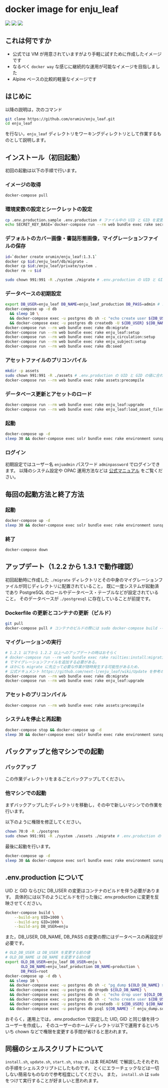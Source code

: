 # docker image for enju_leaf

![](https://img.shields.io/docker/automated/orumin/enju_leaf.svg?style#flat-square)
![](https://img.shields.io/microbadger/image-size/orumin/enju_leaf.svg?style#flat-square)
![](https://img.shields.io/microbadger/layers/orumin/enju_leaf.svg?style#flat-square)

## これは何ですか

- 公式では VM が用意されていますがより手軽に試すために作成したイメージです
- なるべく `docker way` な感じに継続的な運用が可能なイメージを目指しました
- Alpine ベースの比較的軽量なイメージです

## はじめに

以降の説明は，次のコマンド

```sh
git clone https://github.com/orumin/enju_leaf.git
cd enju_leaf
```

を行ない，`enju_leaf` ディレクトリをワーキングディレクトリとして作業するものとして説明します。

## インストール（初回起動）

初回の起動は以下の手順で行います。

### イメージの取得

```sh
docker-compose pull
```

### 環境変数の設定とシークレットの設定

```sh
cp .env.production.sample .env.production # ファイル中の UID と GID を変更する際には docker-compose build が必要。後述。
echo SECRET_KEY_BASE=`docker-compose run --rm web bundle exec rake secret` >> .env.production
```

### デフォルトのカバー画像・書誌形態画像，マイグレーションファイルの保存

```sh
id=`docker create orumin/enju_leaf:1.3.1`
docker cp $id:/enju_leaf/db/migrate .
docker cp $id:/enju_leaf/private/system .
docker rm -v $id

sudo chown 991:991 -R ./system ./migrate # .env.production の UID と GID の値に合わせる
```

### データベースの初期設定

```sh
export DB_USER=enju_leaf DB_NAME=enju_leaf_production DB_PASS=admin # .env.production に合わせる
docker-compose up -d db
  && sleep 10 \
  && docker-compose exec -u postgres db sh -c "echo create user ${DB_USER} with password \'${DB_PASS}\' createdb\; | psql -f -" \
  && docker-compose exec -u postgres db createdb -U ${DB_USER} ${DB_NAME}
docker-compose run --rm web bundle exec rake db:migrate
docker-compose run --rm web bundle exec rake enju_leaf:setup
docker-compose run --rm web bundle exec rake enju_circulation:setup
docker-compose run --rm web bundle exec rake enju_subject:setup
docker-compose run --rm web bundle exec rake db:seed
```

### アセットファイルのプリコンパイル

```sh
mkdir -p assets
sudo chown 991:991 -R ./assets # .env.production の UID と GID の値に合わせる
docker-compose run --rm web bundle exec rake assets:precompile
```

### データベース更新とアセットのロード

```sh
docker-compose run --rm web bundle exec rake enju_leaf:upgrade
docker-compose run --rm web bundle exec rake enju_leaf:load_asset_files
```

### 起動

```sh
docker-compose up -d
sleep 30 && docker-compose exec solr bundle exec rake environment sunspot:reindex
```

### ログイン

初期設定ではユーザー名 `enjuadmin` パスワード `adminpassword` でログインできます。
以降のシステム設定や OPAC 運用方法などは [公式マニュアル](https://next-l.github.io/manual/1.3/) をご覧ください。

## 毎回の起動方法と終了方法

### 起動

```sh
docker-compose up -d
sleep 30 && docker-compose exec solr bundle exec rake environment sunspot:reindex
```

### 終了

```sh
docker-compose down
```

## アップデート（1.2.2 から 1.3.1 で動作確認）

初回起動時に作成した `./migrate` ディレクトリとその中身のマイグレーションファイルが同じディレクトリに配置されていること，
既に一度システムが起動済であり PostgreSQL のロールやデータベース・テーブルなどが設定されていること，
そのデータベースが `./postgresql` に存在していることが前提です。

### Dockerfile の更新とコンテナの更新（ビルド）

```sh
git pull
docker-compose pull # コンテナのビルドの際には sudo docker-compose build --pull
```

### マイグレーションの実行

```sh
# 1.2.1 以下から 1.2.2 以上へのアップデートの時はおそらく
# docker-compose run --rm web bundle exec rake railties:install:migrations
# でマイグレーションファイルを追加する必要がある。
# ほかにも migrate に先立って必要な作業が随時発生する可能性があるため，
# 公式ドキュメント https://github.com/next-l/enju_leaf/wiki/Update を参考の上で実施すること
docker-compose run --rm web bundle exec rake db:migrate
docker-compose run --rm web bundle exec rake enju_leaf:upgrade
```

### アセットのプリコンパイル

```sh
docker-compose run --rm web bundle exec rake assets:precompile
```

### システムを停止と再起動

```sh
docker-compose stop && docker-compose up -d
sleep 30 && docker-compose exec solr bundle exec rake environment sunspot:reindex
```

## バックアップと他マシンでの起動

### バックアップ

この作業ディレクトリをまるごとバックアップしてください。

### 他マシンでの起動

まずバックアップしたディレクトリを移動し，その中で新しいマシンでの作業を行います。

以下のように権限を修正してください。

```sh
chown 70:0 -R ./postgres
sudo chown 991:991 -R ./system ./assets ./migrate # .env.production の UID と GID の値に合わせる
```

最後に起動を行います。

```sh
docker-compose up -d
sleep 30 && docker-compose exec sorl bundle exec rake environment sunspot:reindex
```

## .env.production について

UID と GID ならびに DB_USER の変更はコンテナのビルドを伴う必要があります。
具体的には以下のようにビルドを行った後に .env.production に変更を反映させてください。

```sh
docker-compose build \
    --build-arg UID=1000 \
    --build-arg GID=1000 \
    --build-arg DB_USER=enju
```

また，DB_USER, DB_NAME, DB_PASS の変更の際にはデータベースの再設定が必要です。

```sh
# OLD_DB_USER は DB_USER を変更する前の値
# OLD_DB_NAME は DB_NAME を変更する前の値
export OLD_DB_USER=enju_leaf DB_USER=enju \
       OLD_DB_NAME=enju_leaf_production DB_NAME=production \
       DB_PASS=root
docker-compose up -d db \
  && sleep 10 \
  && docker-compose exec -u postgres db sh -c "pg_dump ${OLD_DB_NAME} > enju_dump.sql" \
  && docker-compose exec -u postgres db dropdb ${OLD_DB_NAME} \
  && docker-compose exec -u postgres db sh -c "echo drop user ${OLD_DB_USER} | psql -f -" \
  && docker-compose exec -u postgres db sh -c "echo create user ${DB_USER} with password \'${DB_PASS}\' createdb\; | psql -f -" \
  && docker-compose exec -u postgres db createdb -U ${DB_USER} ${DB_NAME}
  && docker-compose exec -u postgres db psql ${DB_NAME} -f enju_dump.sql
```

おそらく，運用上では，.env.production で設定した UID, GID と同じ値を持つユーザーを作成し，
そのユーザーのホームディレクトリ以下で運用するといちいち chown などで権限を変更する手間が省けると思われます。

## 同梱のシェルスクリプトについて

`install.sh`, `update.sh`, `start.sh`, `stop.sh` は本 README で解説したそれぞれの手順をシェルスクリプトにしたものです。
とくにエラーチェックなどは一切しない簡易なものなので参考程度にしてください。
また， `install.sh` は `sudo` をつけて実行することが好ましいと思われます。
